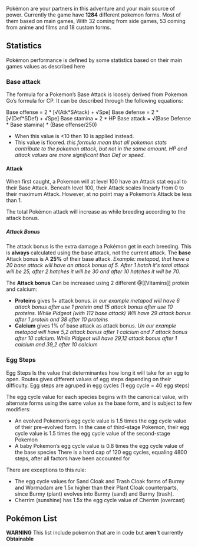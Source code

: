 Pokémon are your partners in this adventure and your main source of power. Currently the game have **1284** different pokemon forms. Most of them based on main games, With 32 coming from side games, 53 coming from anime and films and 18 custom forms.

## Statistics

Pokémon performance is defined by some statistics based on their main games values as described here

### Base attack

The formula for a Pokemon’s Base Attack is loosely derived from Pokemon Go’s formula for CP. It can be described through the following equations:

Base offense = 2 \* [√(Atk\*SAtack) + √Spe]
Base defense = 2 \* [√(Def\*SDef) + √Spe]
Base stamina = 2 \* HP
Base attack = √(Base Defense \* Base stamina) \* (Base offense/250)
* When this value is \<10 then 10 is applied instead.
* This value is floored.
*this formula mean that all pokemon stats contribute to the pokemon attack, but not in the same amount. HP and attack values are more significant than Def or speed.*

#### Attack

When first caught, a Pokemon will at level 100 have an Attack stat equal to their Base Attack. Beneath level 100, their Attack scales linearly from 0 to their maximum Attack. However, at no point may a Pokemon’s Attack be less than 1.

The total Pokémon attack will increase as while breeding according to the attack bonus.

##### Attack Bonus

The attack bonus is the extra damage a Pokémon get in each breeding. This is **always** calculated using the base attack, not the current attack.
The **base** Attack bonus is A **25%** of their base attack.
*Example: metapod, that have a 20 base attack will have an attack bonus of 5. After 1 hatch it's total attack will be 25, after 2 hatches it will be 30 and after 10 hatches it will be 70.*

The **Attack bonus** Can be increased using 2 different @[[Vitamins]] protein and calcium:
* **Proteins** gives 1+ attack bonus. *In our example metapod will have 6 attack bonus after use 1 protein and 15 attack bonus after use 10 proteins. While Pidgeot (with 112 base attack) Will have 29 attack bonus after 1 protein and 38 after 10 proteins*
* **Calcium** gives 1% of base attack as attack bonus. *Un our example metapod will have 5,2 attack bonus after 1 calcium and 7 attack bonus after 10 calcium. While Pidgeot will have 29,12 attack bonus after 1 calcium and 39,2 after 10 calcium*

### Egg Steps

Egg Steps Is the value that determinantes how long it will take for an egg to open. Routes gives different values of egg steps depending on their difficulty. Egg steps are agruped in egg cycles (1 egg cycle = 40 egg steps)

The egg cycle value for each species begins with the canonical value, with alternate forms using the same value as the base form, and is subject to few modifiers:

* An evolved Pokemon’s egg cycle value is 1.5 times the egg cycle value of their pre-evolved form. In the case of third-stage Pokemon, their egg cycle value is 1.5 times the egg cycle value of the second-stage Pokemon
* A baby Pokemon’s egg cycle value is 0.8 times the egg cycle value of the base species
There is a hard cap of 120 egg cycles, equaling 4800 steps, after all factors have been accounted for

There are exceptions to this rule:

* The egg cycle values for Sand Cloak and Trash Cloak forms of Burmy and Wormadam are 1.5x higher than their Plant Cloak counterparts, since Burmy (plant) evolves into Burmy (sand) and Burmy (trash).
* Cherrim (sunshine) has 1.5x the egg cycle value of Cherrim (overcast)

## Pokémon List
**WARNING**
This list include pokemon that are in code but **aren't** currently **Obtainable**

